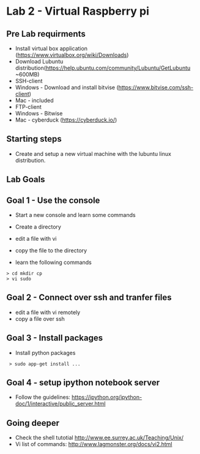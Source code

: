# Lab 2 - Virtual Raspberry pi 

## Pre Lab requirments

* Install virtual box application (https://www.virtualbox.org/wiki/Downloads)
* Download Lubuntu distribution(https://help.ubuntu.com/community/Lubuntu/GetLubuntu  ~600MB)
* SSH-client
 * Windows - Download and install bitvise (https://www.bitvise.com/ssh-client)
 * Mac - included
* FTP-client
 * Windows - Bitwise
 * Mac - cyberduck (https://cyberduck.io/)


## Starting steps
* Create and setup a new virtual machine with the lubuntu linux distribution.

## Lab Goals

## Goal 1 - Use the console
* Start a new console and learn some commands
* Create a directory
* edit a file with vi
* copy the file to the directory 

 * learn the following commands
```
> cd mkdir cp 
> vi sudo
```
## Goal 2 - Connect over ssh and tranfer files

* edit a file with vi remotely
* copy a file over ssh


## Goal 3 - Install packages

 * Install python packages 
```
 > sudo app-get install ...
```
## Goal 4 - setup ipython notebook server

 * Follow the guidelines: https://ipython.org/ipython-doc/1/interactive/public_server.html

## Going deeper 
* Check the shell tutotial http://www.ee.surrey.ac.uk/Teaching/Unix/
* Vi list of commands: http://www.lagmonster.org/docs/vi2.html



